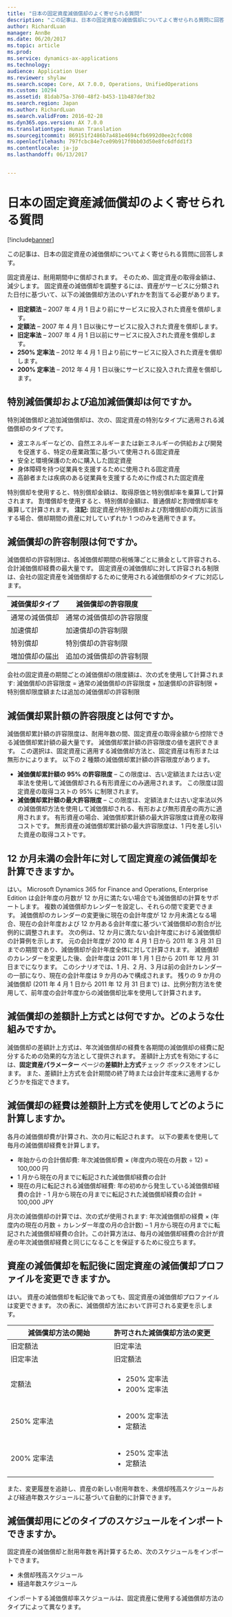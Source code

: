 ```yaml
---
title: "日本の固定資産減価償却のよく寄せられる質問"
description: "この記事は、日本の固定資産の減価償却についてよく寄せられる質問に回答します。"
author: RichardLuan
manager: AnnBe
ms.date: 06/20/2017
ms.topic: article
ms.prod: 
ms.service: dynamics-ax-applications
ms.technology: 
audience: Application User
ms.reviewer: shylaw
ms.search.scope: Core, AX 7.0.0, Operations, UnifiedOperations
ms.custom: 10294
ms.assetid: 81dab75a-3760-48f2-b453-11b487def3b2
ms.search.region: Japan
ms.author: RichardLuan
ms.search.validFrom: 2016-02-28
ms.dyn365.ops.version: AX 7.0.0
ms.translationtype: Human Translation
ms.sourcegitcommit: 869151f2486b7a481e4694cfb6992d0ee2cfc008
ms.openlocfilehash: 797fcbc84e7ce09b917f0bb03d50e8fc6dfdd1f3
ms.contentlocale: ja-jp
ms.lasthandoff: 06/13/2017


---
```


# <a name="fixed-asset-depreciation-for-japan-faq"></a>日本の固定資産減価償却のよく寄せられる質問

[!include[banner](../includes/banner.md)]


この記事は、日本の固定資産の減価償却についてよく寄せられる質問に回答します。

固定資産は、耐用期間中に償却されます。 そのため、固定資産の取得金額は、減少します。 固定資産の減価償却を調整するには、資産がサービスに分類された日付に基づいて、以下の減価償却方法のいずれかを割当てる必要があります。

-   **旧定額法** – 2007 年 4 月 1 日より前にサービスに投入された資産を償却します。
-   **定額法** – 2007 年 4 月 1 日以後にサービスに投入された資産を償却します。
-   **旧定率法** – 2007 年 4 月 1 日以前にサービスに投入された資産を償却します。
-   **250% 定率法** – 2012 年 4 月 1 日より前にサービスに投入された資産を償却します。
-   **200% 定率法** – 2012 年 4 月 1 日以後にサービスに投入された資産を償却します。

## <a name="what-are-special-depreciation-and-additional-depreciation"></a>特別減価償却および追加減価償却は何ですか。
特別減価償却と追加減価償却は、次の、固定資産の特別なタイプに適用される減価償却のタイプです。

-   波エネルギーなどの、自然エネルギーまたは新エネルギーの供給および開発を促進する、特定の産業政策に基づいて使用される固定資産
-   安全と環境保護のために購入した固定資産
-   身体障碍を持つ従業員を支援するために使用される固定資産
-   高齢者または疾病のある従業員を支援するために作成された固定資産

特別償却を使用すると、特別償却金額は、取得原価と特別償却率を乗算して計算されます。 割増償却を使用すると、特別償却金額は、普通償却と割増償却率を乗算して計算されます。 **注記:** 固定資産が特別償却および割増償却の両方に該当する場合、償却期間の資産に対していずれか 1 つのみを適用できます。

## <a name="what-is-the-allowable-limit-for-depreciation"></a>減価償却の許容制限は何ですか。
減価償却の許容制限は、各減価償却期間の税帳簿ごとに損金として許容される、合計減価償却経費の最大量です。 固定資産の減価償却に対して許容される制限は、会社の固定資産を減価償却するために使用される減価償却のタイプに対応します。

| 減価償却タイプ        | 減価償却の許容限度             |
|--------------------------|----------------------------------------------|
| 通常の減価償却    | 通常の減価償却の許容限度    |
| 加速償却 | 加速償却の許容制限 |
| 特別償却     | 特別償却の許容制限     |
| 増加償却の届出  | 追加の減価償却の許容制限  |

会社の固定資産の期間ごとの減価償却の限度額は、次の式を使用して計算されます: 減価償却の許容限度 = 通常の減価償却の許容限度 + 加速償却の許容制限 + 特別償却限度額または追加の減価償却の許容制限

## <a name="what-is-the-allowable-limit-for-accumulated-depreciation"></a>減価償却累計額の許容限度とは何ですか。
減価償却累計額の許容限度は、耐用年数の間、固定資産の取得金額から控除できる減価償却累計額の最大量です。 減価償却累計額の許容限度の値を選択できます。 この選択は、固定資産に適用する減価償却方法と、固定資産は有形または無形かによります。 以下の 2 種類の減価償却累計額の許容限度があります。

-   **減価償却累計額の 95% の許容限度** – この限度は、古い定額法または古い定率法を使用して減価償却される有形資産にのみ適用されます。 この限度は固定資産の取得コストの 95% に制限されます。
-   **減価償却累計額の最大許容限度** – この限度は、定額法または古い定率法以外の減価償却方法を使用して減価償却される、有形および無形資産の両方に適用されます。 有形資産の場合、減価償却累計額の最大許容限度は資産の取得コストです。 無形資産の減価償却累計額の最大許容限度は、1 円を差し引いた資産の取得コストです。

## <a name="can-i-calculate-depreciation-for-a-fixed-asset-for-a-fiscal-year-that-has-fewer-than-12-months"></a>12 か月未満の会計年に対して固定資産の減価償却を計算できますか。
はい。 Microsoft Dynamics 365 for Finance and Operations, Enterprise Edition は会計年度の月数が 12 か月に満たない場合でも減価償却の計算をサポートします。 複数の減価償却カレンダーを設定し、それらの間で変更できます。 減価償却のカレンダーの変更後に現在の会計年度が 12 か月未満となる場合、現在の会計年度および 12 か月ある会計年度に基づいて減価償却の割合が比例的に調整されます。 次の例は、12 か月に満たない会計年度における減価償却の計算例を示します。 元の会計年度が 2010 年 4 月 1 日から 2011 年 3 月 31 日までの期間であり、減価償却が会計年度全体に対して計算されます。 減価償却のカレンダーを変更した後、会計年度は 2011 年 1 月 1 日から 2011 年 12 月 31 日までになります。 このシナリオでは、1 月、2 月、3 月は前の会計カレンダーの一部になり、現在の会計年度は 9 か月のみで構成されます。 残りの 9 か月の減価償却 (2011 年 4 月 1 日から 2011 年 12 月 31 日まで) は、比例分割方法を使用して、前年度の会計年度からの減価償却比率を使用して計算されます。

## <a name="what-is-the-catchup-rule-for-depreciation-and-how-does-it-work"></a>減価償却の差額計上方式とは何ですか。どのような仕組みですか。
減価償却の差額計上方式は、年次減価償却の経費を各期間の減価償却の経費に配分するための効果的な方法として提供されます。 差額計上方式を有効にするには、**固定資産パラメーター** ページの**差額計上方式**チェック ボックスをオンにします。 また、差額計上方式を会計期間の終了時または会計年度末に適用するかどうかを指定できます。

## <a name="how-do-i-calculate-a-depreciation-expense-by-using-the-catchup-rule"></a>減価償却の経費は差額計上方式を使用してどのように計算しますか。
各月の減価償却費が計算され、次の月に転記されます。 以下の要素を使用して毎月の減価償却経費を計算します。

-   年始からの合計償却費: 年次減価償却費 × (年度内の現在の月数 ÷ 12) = 100,000 円
-   1 月から現在の月までに転記された減価償却経費の合計
-   現在の月に転記される減価償却経費: 年の初めから発生している減価償却経費の合計 - 1 月から現在の月までに転記された減価償却経費の合計 = 100,000 JPY

月次の減価償却の計算では、次の式が使用されます: 年次減価償却の経費 × (年度内の現在の月数 ÷ カレンダー年度の月の合計数) – 1 月から現在の月までに転記された減価償却経費の合計。この計算方法は、毎月の減価償却経費の合計が資産の年次減価償却経費と同じになることを保証するために役立ちます。

## <a name="can-i-change-the-depreciation-profile-of-a-fixed-asset-after-the-depreciation-for-the-asset-has-been-posted"></a>資産の減価償却を転記後に固定資産の減価償却プロファイルを変更できますか。
はい。 資産の減価償却を転記後であっても、固定資産の減価償却プロファイルは変更できます。 次の表に、減価償却方法において許可される変更を示します。

<table>
<colgroup>
<col width="50%" />
<col width="50%" />
</colgroup>
<thead>
<tr class="header">
<th>減価償却方法の開始</th>
<th>許可された減価償却方法の変更</th>
</tr>
</thead>
<tbody>
<tr class="odd">
<td>旧定額法</td>
<td>旧定率法</td>
</tr>
<tr class="even">
<td>旧定率法</td>
<td>旧定額法</td>
</tr>
<tr class="odd">
<td>定額法</td>
<td><ul>
<li>250% 定率法</li>
<li>200% 定率法</li>
</ul></td>
</tr>
<tr class="even">
<td>250% 定率法</td>
<td><ul>
<li>200% 定率法</li>
<li>定額法</li>
</ul></td>
</tr>
<tr class="odd">
<td>200% 定率法</td>
<td><ul>
<li>250% 定率法</li>
<li>定額法</li>
</ul></td>
</tr>
</tbody>
</table>

また、変更履歴を追跡し、資産の新しい耐用年数を、未償却残高スケジュールおよび経過年数スケジュールに基づいて自動的に計算できます。

## <a name="what-types-of-schedules-can-i-import-for-depreciation-purposes"></a>減価償却用にどのタイプのスケジュールをインポートできますか。
固定資産の減価償却と耐用年数を再計算するため、次のスケジュールをインポートできます。

-   未償却残高スケジュール
-   経過年数スケジュール

インポートする減価償却率スケジュールは、固定資産に使用する減価償却方法のタイプによって異なります。




